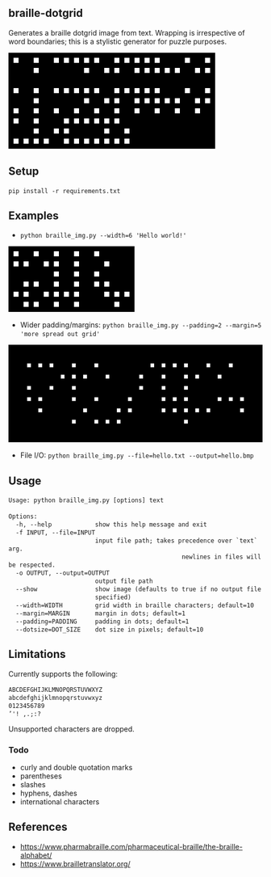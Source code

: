 braille-dotgrid
-----

Generates a braille dotgrid image from text.
Wrapping is irrespective of word boundaries; this is a stylistic generator for puzzle purposes.

![alphabet](examples/alphabet.bmp)


## Setup

```
pip install -r requirements.txt
```

## Examples

- `python braille_img.py --width=6 'Hello world!'`

![](examples/hello6.bmp)

- Wider padding/margins: 
`python braille_img.py --padding=2 --margin=5 'more spread out grid'`

![](examples/spread.bmp)

- File I/O: `python braille_img.py --file=hello.txt --output=hello.bmp`

## Usage
```
Usage: python braille_img.py [options] text

Options:
  -h, --help            show this help message and exit
  -f INPUT, --file=INPUT
                        input file path; takes precedence over `text` arg.
												newlines in files will be respected.
  -o OUTPUT, --output=OUTPUT
                        output file path
  --show                show image (defaults to true if no output file
                        specified)
  --width=WIDTH         grid width in braille characters; default=10
  --margin=MARGIN       margin in dots; default=1
  --padding=PADDING     padding in dots; default=1
  --dotsize=DOT_SIZE    dot size in pixels; default=10
```


## Limitations

Currently supports the following:
```
ABCDEFGHIJKLMNOPQRSTUVWXYZ
abcdefghijklmnopqrstuvwxyz
0123456789
’'! ,.;:?
```

Unsupported characters are dropped.

### Todo
+ curly and double quotation marks
+ parentheses
+ slashes
+ hyphens, dashes
+ international characters


## References

- https://www.pharmabraille.com/pharmaceutical-braille/the-braille-alphabet/
- https://www.brailletranslator.org/
